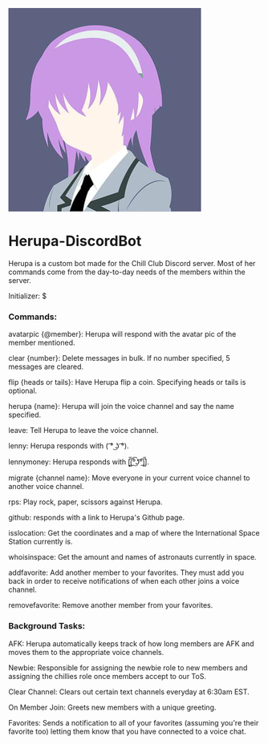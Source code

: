 ![alt text](https://github.com/MBarc/Herupa-DiscordBot/blob/master/herupaprofilepic.png)

# Herupa-DiscordBot
Herupa is a custom bot made for the Chill Club Discord server. Most of her commands come from the day-to-day needs of the members within the server.

Initializer: $

### Commands:

avatarpic {@member}: Herupa will respond with the avatar pic of the member mentioned.

clear {number}: Delete messages in bulk. If no number specified, 5 messages are cleared.

flip {heads or tails}: Have Herupa flip a coin. Specifying heads or tails is optional.

herupa {name}: Herupa will join the voice channel and say the name specified.

leave: Tell Herupa to leave the voice channel.

lenny: Herupa responds with ( ͡° ͜ʖ ͡°).

lennymoney: Herupa responds with [̲̅$̲̅(̲̅ ͡° ͜ʖ ͡°̲̅)̲̅$̲̅].

migrate {channel name}: Move everyone in your current voice channel to another voice channel.

rps: Play rock, paper, scissors against Herupa.

github: responds with a link to Herupa's Github page.

isslocation: Get the coordinates and a map of where the International Space Station currently is.

whoisinspace: Get the amount and names of astronauts currently in space.

addfavorite: Add another member to your favorites. They must add you back in order to receive notifications of when each other joins a voice channel.

removefavorite: Remove another member from your favorites.


### Background Tasks:

AFK: Herupa automatically keeps track of how long members are AFK and moves them to the appropriate voice channels.

Newbie: Responsible for assigning the newbie role to new members and assigning the chillies role once members accept to our ToS.

Clear Channel: Clears out certain text channels everyday at 6:30am EST.

On Member Join: Greets new members with a unique greeting.

Favorites: Sends a notification to all of your favorites (assuming you're their favorite too) letting them know that you have connected to a voice chat.
